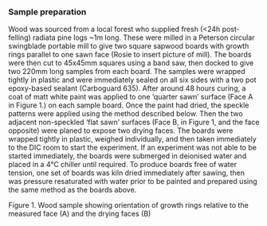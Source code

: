 ### Sample preparation
Wood was sourced from a local forest who supplied fresh (<24h post-felling) radiata pine logs ~1m long. These were milled in a Peterson circular swingblade portable mill to give two square sapwood boards with growth rings parallel to one sawn face (Rosie to insert picture of mill). The boards were then cut to 45x45mm squares using a band saw, then docked to give two 220mm long samples from each board. The samples were wrapped tightly in plastic and were immediately sealed on all six sides with a two pot epoxy-based sealant (Carboguard 635). After around 48 hours curing, a coat of matt white paint was applied to one ‘quarter sawn’ surface (Face A in Figure 1.) on each sample board. Once the paint had dried, the speckle patterns were applied using the method described below. Then the two adjacent non-speckled ‘flat sawn’ surfaces (Face B, in Figure 1, and the face opposite) were planed to expose two drying faces. The boards were wrapped tightly in plastic, weighed individually, and then taken immediately to the DIC room to start the experiment. If an experiment was not able to be started immediately, the boards were submerged in deionised water and placed in a 4°C chiller until required. 
To produce boards free of water tension, one set of boards was kiln dried immediately after sawing, then was pressure resaturated with water prior to be painted and prepared using the same method as the boards above. 

 
Figure 1. Wood sample showing orientation of growth rings relative to the measured face (A) and the drying faces (B)

  
  